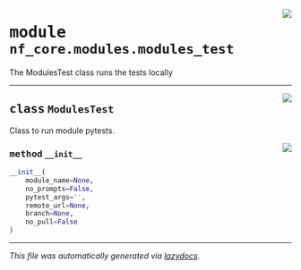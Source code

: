<!-- markdownlint-disable -->

<a href="../../nf_core/modules/modules_test.py#L0"><img align="right" style="float:right;" src="https://img.shields.io/badge/-source-cccccc?style=flat-square"></a>

# <kbd>module</kbd> `nf_core.modules.modules_test`
The ModulesTest class runs the tests locally 



---

<a href="../../nf_core/modules/modules_test.py#L8"><img align="right" style="float:right;" src="https://img.shields.io/badge/-source-cccccc?style=flat-square"></a>

## <kbd>class</kbd> `ModulesTest`
Class to run module pytests. 

<a href="../../nf_core/modules/modules_test.py#L13"><img align="right" style="float:right;" src="https://img.shields.io/badge/-source-cccccc?style=flat-square"></a>

### <kbd>method</kbd> `__init__`

```python
__init__(
    module_name=None,
    no_prompts=False,
    pytest_args='',
    remote_url=None,
    branch=None,
    no_pull=False
)
```











---

_This file was automatically generated via [lazydocs](https://github.com/ml-tooling/lazydocs)._

